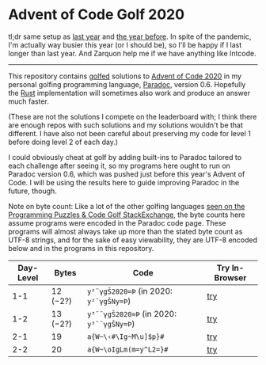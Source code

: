 Advent of Code Golf 2020
========================

tl;dr same setup as [last year](https://github.com/betaveros/advent-of-code-golf-2019) and [the year before](https://github.com/betaveros/advent-of-code-golf-2018). In spite of the pandemic, I'm actually way busier this year (or I should be), so I'll be happy if I last longer than last year. And Zarquon help me if we have anything like Intcode.

---

This repository contains [golfed](https://en.wikipedia.org/wiki/Code_golf) solutions to [Advent of Code 2020](https://adventofcode.com/2020) in my personal golfing programming language, [Paradoc](https://github.com/betaveros/paradoc), version 0.6. Hopefully the [Rust](https://github.com/betaveros/paradoc-rust) implementation will sometimes also work and produce an answer much faster.

(These are not the solutions I compete on the leaderboard with; I think there are enough repos with such solutions and my solutions wouldn't be that different. I have also not been careful about preserving my code for level 1 before doing level 2 of each day.)

I could obviously cheat at golf by adding built-ins to Paradoc tailored to each challenge after seeing it, so my programs here ought to run on Paradoc version 0.6, which was pushed just before this year's Advent of Code. I will be using the results here to guide improving Paradoc in the future, though.

Note on byte count: Like a lot of the other golfing languages [seen on the Programming Puzzles & Code Golf StackExchange](https://codegolf.meta.stackexchange.com/questions/5878/what-character-encodings-may-a-submission-use/5879#5879), the byte counts here assume programs were encoded in the Paradoc code page. These programs will almost always take up more than the stated byte count as UTF-8 strings, and for the sake of easy viewability, they are UTF-8 encoded below and in the programs in this repository.

Day-Level | Bytes | Code | Try In-Browser
--- | -- | ---- | ----
1-1 | 12 (−2?) | `y²¨γgŠ2020=Þ` (in 2020: `y²¨γgŠNy=Þ`) | [try](https://betaveros.github.io/paradoc-rust/#ecKywqjOs2fFoDIwMjA9w54=)
1-2 | 13 (−2?) | `y³¨¨γgŠ2020=Þ` (in 2020: `y³¨¨γgŠNy=Þ`) | [try](https://betaveros.github.io/paradoc-rust/#ecKzwqjCqM6zZ8WgMjAyMD3Dng==)
2-1 | 19 | `a{W~\‹#\Ig~M\u]$p}#` | [try](https://betaveros.github.io/paradoc-rust/#YXtXflzigLkjXElnfk1cdV0kcH0j)
2-2 | 20 | `a{W~\oIgLm(m=y^L2=}#` | [try](https://betaveros.github.io/paradoc-rust/#YXtXflxvSWdMbShtPXleTDI9fSM=)
